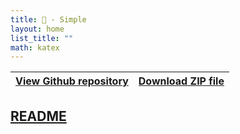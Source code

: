 ```yaml
---
title: 🏡 - Simple 
layout: home
list_title: ""
math: katex
---
```



[View Github repository](https://github.com/jeffatoptics/jeff-minima)  | [Download ZIP file](https://github.com/jeffatoptics/jeff-minima/archive/refs/heads/master.zip)
---|---

## [README](README.md) 

